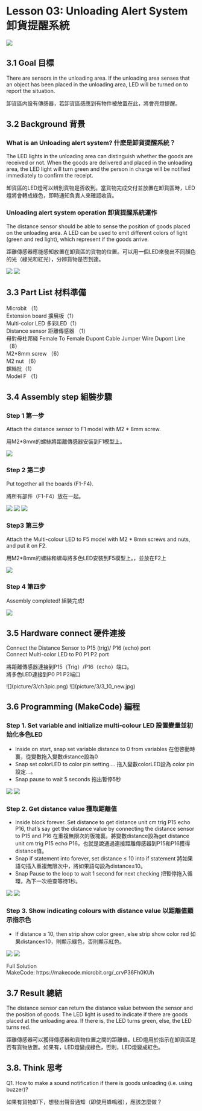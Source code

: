 # Lesson 03: Unloading Alert System 卸貨提醒系統
![](picture/3/3_1.png)

## 3.1 Goal 目標
<P>
There are sensors in the unloading area. If the unloading area senses that an object has been placed in the unloading area, LED will be turned on to report the situation.
<P>
<P>
卸貨區内設有傳感器，若卸貨區感應到有物件被放置在此，將會亮燈提醒。
<P>

## 3.2 Background 背景
### What is an Unloading alert system? 什麽是卸貨提醒系統？
<P>
The LED lights in the unloading area can distinguish whether the goods are received or not. When the goods are delivered and placed in the unloading area, the LED light will turn green and the person in charge will be notified immediately to confirm the receipt.
<P>
<P>
卸貨區的LED燈可以辨別貨物是否收到。當貨物完成交付並放置在卸貨區時，LED燈將會轉成綠色，即時通知負責人來確認收貨。
<P>

### Unloading alert system operation 卸貨提醒系統運作
<P>
The distance sensor should be able to sense the position of goods placed on the unloading area. A LED can be used to emit different colors of light (green and red light), which represent if the goods arrive.
<P>
<P>
距離傳感器應能感知放置在卸貨區的貨物的位置。可以用一個LED來發出不同顏色的光（綠光和紅光），分辨貨物是否到達。
<P>
  
![](picture/3/3_2.png)
![](picture/3/3_3.png)

## 3.3 Part List 材料準備
<P>
Microbit （1）<BR>
Extension board 擴展板（1）<BR>
Multi-color LED 多彩LED（1）<BR>
Distance sensor 距離傳感器 （1）<BR>
母對母杜邦綫 Female To Female Dupont Cable Jumper Wire Dupont Line （8）<BR>
M2*8mm screw （6）<BR>
M2 nut （6）<BR>
螺絲批（1）<BR>
Model F （1）<BR>
<P>

## 3.4 Assembly step 組裝步驟
### Step 1 第一步
<P>
Attach the distance sensor to F1 model with M2 * 8mm screw.
<P>
<P>
用M2*8mm的螺絲將距離傳感器安裝到F1模型上。
<P>
  
![](picture/3/3_4.png)

### Step 2 第二步
<P>
Put together all the boards (F1-F4).
<P>
<P>
將所有部件（F1-F4）放在一起。
<P>
  
![](picture/3/3_5.png)
![](picture/3/3_6.png)
![](picture/3/3_7.png)

### Step3 第三步
<P>
Attach the Multi-colour LED to F5 model with M2 * 8mm screws and nuts, and put it on F2.
<P>
<P>
用M2*8mm的螺絲和螺母將多色LED安裝到F5模型上。，並放在F2上
<P>
  
![](picture/3/3_8.png)

### Step 4 第四步
<P>
Assembly completed! 組裝完成!
<P>
  
![](picture/3/3_9.png)

## 3.5 Hardware connect 硬件連接
<P>
Connect the Distance Sensor to P15 (trig)/ P16 (echo) port <BR>
Connect Multi-color LED to P0 P1 P2 port <BR>
<P>
<P>
將距離傳感器連接到P15（Trig）/P16（echo）端口。<BR>
將多色LED連接到P0 P1 P2端口<BR>
<P>
![](picture/3/ch3pic.png)  
![](picture/3/3_10_new.jpg)

## 3.6 Programming (MakeCode) 編程
### Step 1. Set variable and initialize multi-colour LED 設置變量並初始化多色LED
+ Inside on start, snap set variable distance to 0 from variables 在但啓動時裏，從變數拖入變數distance設為0
+ Snap set colorLED to color pin setting....  拖入變數colorLED設為 color pin設定...。
+ Snap pause to wait 5 seconds 拖出暫停5秒
  
![](picture/3/3_11.png)
![](picture/3/3_12.png)

### Step 2. Get distance value 獲取距離值
+ Inside block forever. Set distance to get distance unit cm trig P15 echo P16, that’s say get the distance value by connecting the distance sensor to P15 and P16 在重複無限次的版塊裏。將變數distance設為get distance unit cm trig P15 echo P16，也就是說通過連接距離傳感器到P15和P16獲得distance值。
+ Snap if statement into forever, set distance ≤ 10 into if statement 將如果語句插入重複無限次中，將如果語句設為distance≤10。
+ Snap Pause to the loop to wait 1 second for next checking 把暫停拖入循環，為下一次檢查等待1秒。
  
![](picture/3/3_13.png)
![](picture/3/3_14.png)

### Step 3. Show indicating colours with distance value 以距離值顯示指示色
+ If distance ≤ 10, then strip show color green, else strip show color red 如果distance≤10，則顯示綠色，否則顯示紅色。
  
![](picture/3/3_15.png)
![](picture/3/3_16.png)

<P>
Full Solution<BR>
MakeCode: https://makecode.microbit.org/_crvP36Fh0KUh
<P>

## 3.7 Result 總結
<P>
The distance sensor can return the distance value between the sensor and the position of goods. The LED light is used to indicate if there are goods placed at the unloading area. If there is, the LED turns green, else, the LED turns red.
<P>
<P>
距離傳感器可以獲得傳感器和貨物位置之間的距離值。LED燈用於指示在卸貨區是否有貨物放置。如果有，LED燈變成綠色，否則，LED燈變成紅色。
<P>

## 3.8. Think 思考
<P>
Q1. How to make a sound notification if there is goods unloading (i.e. using buzzer)?
<P>
<P>
如果有貨物卸下，想發出聲音通知（即使用蜂鳴器），應該怎麼做？
<P>
